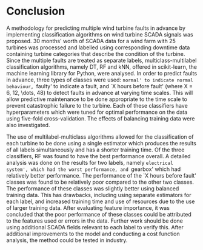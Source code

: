 
# Conclusion

A methodology for predicting multiple wind turbine faults in advance by implementing classification algorithms on wind turbine SCADA signals was proposed. 30 months' worth of SCADA data for a wind farm with 25 turbines was processed and labelled using corresponding downtime data containing turbine categories that describe the condition of the turbine. Since the multiple faults are treated as separate labels, multiclass-multilabel classification algorithms, namely DT, RF and kNN, offered in scikit-learn, the machine learning library for Python, were analysed. In order to predict faults in advance, three types of classes were used: `normal' to indicate normal behaviour, `faulty' to indicate a fault, and `X hours before fault' (where X = 6, 12, \dots, 48) to detect faults in advance at varying time scales. This will allow predictive maintenance to be done appropriate to the time scale to prevent catastrophic failure to the turbine. Each of these classifiers have hyperparameters which were tuned for optimal performance on the data using five-fold cross-validation. The effects of balancing training data were also investigated.

The use of multilabel-multiclass algorithms allowed for the classification of each turbine to be done using a single estimator which produces the results of all labels simultaneously and has a shorter training time. Of the three classifiers, RF was found to have the best performance overall. A detailed analysis was done on the results for two labels, namely `electrical system', which had the worst performance, and `gearbox' which had relatively better performance. The performance of the `X hours before fault' classes was found to be relatively poor compared to the other two classes. The performance of these classes was slightly better using balanced training data. This has drawbacks, including using separate estimators for each label, and increased training time and use of resources due to the use of larger training data. After evaluating feature importance, it was concluded that the poor performance of these classes could be attributed to the features used or errors in the data. Further work should be done using additional SCADA fields relevant to each label to verify this. After additional improvements to the model and conducting a cost function analysis, the method could be tested in industry.
